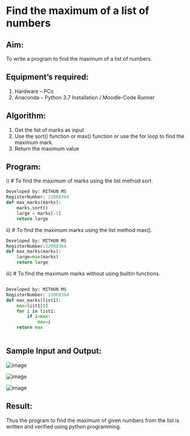# Find the maximum of a list of numbers
## Aim:
To write a program to find the maximum of a list of numbers.
## Equipment’s required:
1.	Hardware – PCs
2.	Anaconda – Python 3.7 Installation / Moodle-Code Runner
## Algorithm:
1.	Get the list of marks as input
2.	Use the sort() function or max() function or use the for loop to find the maximum mark.
3.	Return the maximum value
## Program:

i)	# To find the maximum of marks using the list method sort.
```Python
Developed by: MITHUN MS
RegisterNumber: 22008364
def max_marks(marks):
    marks.sort()
    large = marks[-1]
    return large


```

ii)	# To find the maximum marks using the list method max().
```Python
Developed by: MITHUN MS
RegisterNumber:22008364
def max_marks(marks):
    large=max(marks)
    return large

```

iii) # To find the maximum marks without using builtin functions.
```Python

Developed by: MITHUN MS
RegisterNumber: 22008364
def max_marks(list1):
    max=list1[0]
    for i in list1:
        if i>max:
            max=i
    return max        
        

```
## Sample Input and Output:
![image](https://user-images.githubusercontent.com/118344695/214773410-c1ecb2f9-f70a-403a-8fd8-4c38cee3302a.png)

![image](https://user-images.githubusercontent.com/118344695/214773344-82485bab-d19a-488c-acc2-2ee5ad1515fe.png)

![image](https://user-images.githubusercontent.com/118344695/214773241-f660f927-44fc-4ff8-a870-d652aa26fc6a.png)

## Result:
Thus the program to find the maximum of given numbers from the list is written and verified using python programming.
